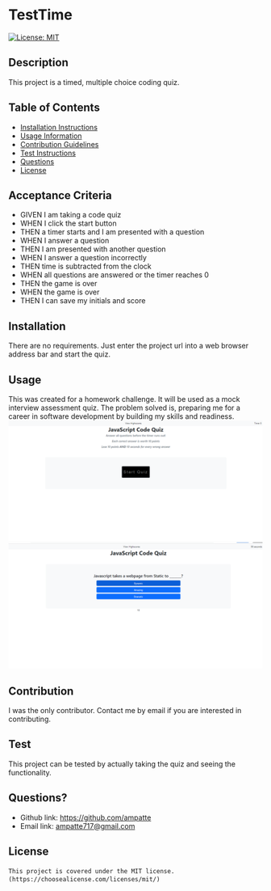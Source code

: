 # TestTime

  [![License: MIT](https://img.shields.io/badge/License-MIT-yellow.svg)](https://opensource.org/licenses/MIT)

  ## Description
  This project is a timed, multiple choice coding quiz.

  ## Table of Contents
  - [Installation Instructions](#Installation)
  - [Usage Information](#Usage)
  - [Contribution Guidelines](#Contribution)
  - [Test Instructions](#Test)
  - [Questions](#Questions)
  - [License](#License)
  
  ## Acceptance Criteria
  * GIVEN I am taking a code quiz
  * WHEN I click the start button
  * THEN a timer starts and I am presented with a question
  * WHEN I answer a question
  * THEN I am presented with another question
  * WHEN I answer a question incorrectly
  * THEN time is subtracted from the clock
  * WHEN all questions are answered or the timer reaches 0
  * THEN the game is over
  * WHEN the game is over
  * THEN I can save my initials and score
  ## Installation
  There are no requirements. Just enter the project url into a web browser address bar and start the quiz.

  ## Usage
  This was created for a homework challenge. It will be used as a mock interview assessment quiz. The problem solved is, preparing me for a career in software development by building my skills and readiness.
  ![alt text](Assets/landing.png)
  ![alt text](./Assets/quiz.png)
  
  
  ## Contribution
  I was the only contributor. Contact me by email if you are interested in contributing.

  ## Test
  This project can be tested by actually taking the quiz and seeing the functionality. 

  ## Questions?
  - Github link: https://github.com/ampatte
  - Email link: ampatte717@gmail.com

  ## License
    This project is covered under the MIT license.(https://choosealicense.com/licenses/mit/)

